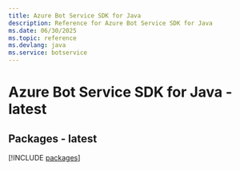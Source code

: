 ```yaml
---
title: Azure Bot Service SDK for Java
description: Reference for Azure Bot Service SDK for Java
ms.date: 06/30/2025
ms.topic: reference
ms.devlang: java
ms.service: botservice
---
```

# Azure Bot Service SDK for Java - latest
## Packages - latest
[!INCLUDE [packages](bot-service-index.md)]